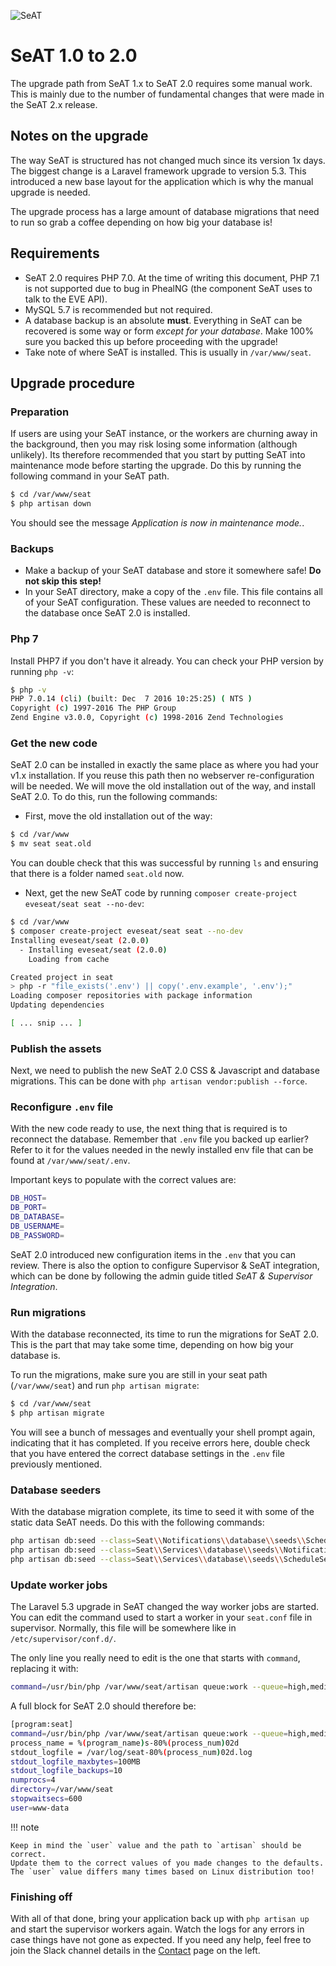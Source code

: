 ![SeAT](https://i.imgur.com/aPPOxSK.png)

# SeAT 1.0 to 2.0

The upgrade path from SeAT 1.x to SeAT 2.0 requires some manual work. This is mainly due to the number of fundamental changes that were made in the SeAT 2.x release.

## Notes on the upgrade

The way SeAT is structured has not changed much since its version 1x days. The biggest change is a Laravel framework upgrade to version 5.3. This introduced a new base layout for the application which is why the manual upgrade is needed.

The upgrade process has a large amount of database migrations that need to run so grab a coffee depending on how big your database is!

## Requirements

- SeAT 2.0 requires PHP 7.0. At the time of writing this document, PHP 7.1 is not supported due to bug in PhealNG (the component SeAT uses to talk to the EVE API).
- MySQL 5.7 is recommended but not required.
- A database backup is an absolute **must**. Everything in SeAT can be recovered is some way or form *except for your database*. Make 100% sure you backed this up before proceeding with the upgrade!
- Take note of where SeAT is installed. This is usually in `/var/www/seat`.

## Upgrade procedure

### Preparation

If users are using your SeAT instance, or the workers are churning away in the background, then you may risk losing some information (although unlikely). Its therefore recommended that you start by putting SeAT into maintenance mode before starting the upgrade. Do this by running the following command in your SeAT path.

```bash
$ cd /var/www/seat
$ php artisan down
```

You should see the message *Application is now in maintenance mode.*.

### Backups

- Make a backup of your SeAT database and store it somewhere safe! **Do not skip this step!**
- In your SeAT directory, make a copy of the `.env` file. This file contains all of your SeAT configuration. These values are needed to reconnect to the database once SeAT 2.0 is installed.

### Php 7

Install PHP7 if you don't have it already. You can check your PHP version by running `php -v`:

```bash
$ php -v
PHP 7.0.14 (cli) (built: Dec  7 2016 10:25:25) ( NTS )
Copyright (c) 1997-2016 The PHP Group
Zend Engine v3.0.0, Copyright (c) 1998-2016 Zend Technologies
```

### Get the new code

SeAT 2.0 can be installed in exactly the same place as where you had your v1.x installation. If you reuse this path then no webserver re-configuration will be needed. We will move the old installation out of the way, and install SeAT 2.0. To do this, run the following commands:

- First, move the old installation out of the way:

```bash
$ cd /var/www
$ mv seat seat.old
```

You can double check that this was successful by running `ls` and ensuring that there is a folder named `seat.old` now.

- Next, get the new SeAT code by running `composer create-project eveseat/seat seat --no-dev`:

```bash
$ cd /var/www
$ composer create-project eveseat/seat seat --no-dev
Installing eveseat/seat (2.0.0)
  - Installing eveseat/seat (2.0.0)
    Loading from cache

Created project in seat
> php -r "file_exists('.env') || copy('.env.example', '.env');"
Loading composer repositories with package information
Updating dependencies

[ ... snip ... ]
```

### Publish the assets

Next, we need to publish the new SeAT 2.0 CSS & Javascript and database migrations. This can be done with `php artisan vendor:publish --force`.

### Reconfigure `.env` file

With the new code ready to use, the next thing that is required is to reconnect the database. Remember that `.env` file you backed up earlier? Refer to it for the values needed in the newly installed env file that can be found at `/var/www/seat/.env`.

Important keys to populate with the correct values are:

```bash
DB_HOST=
DB_PORT=
DB_DATABASE=
DB_USERNAME=
DB_PASSWORD=
```

SeAT 2.0 introduced new configuration items in the `.env` that you can review. There is also the option to configure Supervisor & SeAT integration, which can be done by following the admin guide titled *SeAT & Supervisor Integration*.

### Run migrations

With the database reconnected, its time to run the migrations for SeAT 2.0. This is the part that may take some time, depending on how big your database is.

To run the migrations, make sure you are still in your seat path (`/var/www/seat`) and run `php artisan migrate`:

```bash
$ cd /var/www/seat
$ php artisan migrate
```

You will see a bunch of messages and eventually your shell prompt again, indicating that it has completed. If you receive errors here, double check that you have entered the correct database settings in the `.env` file previously mentioned.

### Database seeders

With the database migration complete, its time to seed it with some of the static data SeAT needs. Do this with the following commands:

```bash
php artisan db:seed --class=Seat\\Notifications\\database\\seeds\\ScheduleSeeder
php artisan db:seed --class=Seat\\Services\\database\\seeds\\NotificationTypesSeeder
php artisan db:seed --class=Seat\\Services\\database\\seeds\\ScheduleSeeder
```

### Update worker jobs

The Laravel 5.3 upgrade in SeAT changed the way worker jobs are started. You can edit the command used to start a worker in your `seat.conf` file in supervisor. Normally, this file will be somewhere like in `/etc/supervisor/conf.d/`.

The only line you really need to edit is the one that starts with `command`, replacing it with:

```bash
command=/usr/bin/php /var/www/seat/artisan queue:work --queue=high,medium,low,default --tries 1 --timeout=86100
```

A full block for SeAT 2.0 should therefore be:

```bash
[program:seat]
command=/usr/bin/php /var/www/seat/artisan queue:work --queue=high,medium,low,default --tries 1 --timeout=86100
process_name = %(program_name)s-80%(process_num)02d
stdout_logfile = /var/log/seat-80%(process_num)02d.log
stdout_logfile_maxbytes=100MB
stdout_logfile_backups=10
numprocs=4
directory=/var/www/seat
stopwaitsecs=600
user=www-data
```

!!! note

    Keep in mind the `user` value and the path to `artisan` should be correct.
    Update them to the correct values of you made changes to the defaults.
    The `user` value differs many times based on Linux distribution too!

### Finishing off

With all of that done, bring your application back up with `php artisan up` and start the supervisor workers again.
Watch the logs for any errors in case things have not gone as expected.
If you need any help, feel free to join the Slack channel details in the [Contact](/about/contact) page on the left.
